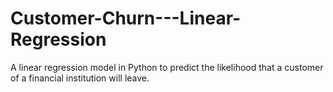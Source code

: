# Customer-Churn---Linear-Regression
A linear regression model in Python to predict the likelihood that a customer of a financial institution will leave.
